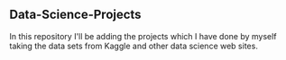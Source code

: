 ## Data-Science-Projects ##                     
In this repository I'll be adding the projects which I have done by myself taking the data sets from Kaggle and other data science web sites.                               

 
 

 
 
